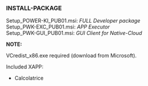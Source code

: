 <h3>INSTALL-PACKAGE</h3>


Setup_POWER-KI_PUB01.msi:	<i>FULL Developer package</i> </br>
Setup_PWK-EXC_PUB01.msi:	<i>APP Executor</i> </br>
Setup_PWK-GUI_PUB01.msi:	<i>GUI Client for Native-Cloud </i> </br>

<b>NOTE:</b></br> 

VCredist_x86.exe required (download from Microsoft).

Included XAPP:

- Calcolatrice

